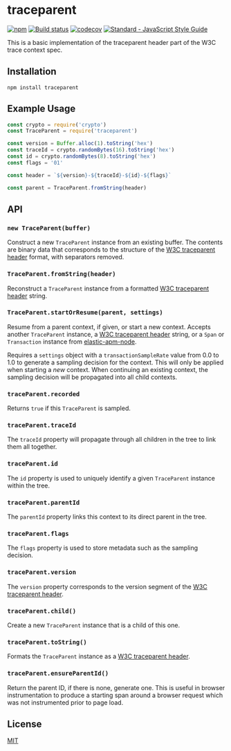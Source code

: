 # traceparent

[![npm](https://img.shields.io/npm/v/traceparent.svg)](https://www.npmjs.com/package/traceparent)
[![Build status](https://travis-ci.org/elastic/node-traceparent.svg?branch=master)](https://travis-ci.org/elastic/node-traceparent)
[![codecov](https://img.shields.io/codecov/c/github/elastic/node-traceparent.svg)](https://codecov.io/gh/elastic/node-traceparent)
[![Standard - JavaScript Style Guide](https://img.shields.io/badge/code%20style-standard-brightgreen.svg?style=flat)](https://github.com/feross/standard)

This is a basic implementation of the traceparent header part of the W3C trace context spec.

## Installation

```
npm install traceparent
```

## Example Usage

```js
const crypto = require('crypto')
const TraceParent = require('traceparent')

const version = Buffer.alloc(1).toString('hex')
const traceId = crypto.randomBytes(16).toString('hex')
const id = crypto.randomBytes(8).toString('hex')
const flags = '01'

const header = `${version}-${traceId}-${id}-${flags}`

const parent = TraceParent.fromString(header)
```

## API

### `new TraceParent(buffer)`

Construct a new `TraceParent` instance from an existing buffer. The contents are binary data that corresponds to the structure of the [W3C traceparent header][traceparent] format, with separators removed.

### `TraceParent.fromString(header)`

Reconstruct a `TraceParent` instance from a formatted [W3C traceparent header][traceparent] string.

### `TraceParent.startOrResume(parent, settings)`

Resume from a parent context, if given, or start a new context. Accepts another `TraceParent` instance, a [W3C traceparent header][traceparent] string, or a `Span` or `Transaction` instance from [elastic-apm-node](http://npmjs.org/package/elastic-apm-node).

Requires a `settings` object with a `transactionSampleRate` value from 0.0 to 1.0 to generate a sampling decision for the context. This will only be applied when starting a _new_ context. When continuing an existing context, the sampling decision will be propagated into all child contexts.

### `traceParent.recorded`

Returns `true` if this `TraceParent` is sampled.

### `traceParent.traceId`

The `traceId` property will propagate through all children in the tree to link them all together.

### `traceParent.id`

The `id` property is used to uniquely identify a given `TraceParent` instance within the tree.

### `traceParent.parentId`

The `parentId` property links this context to its direct parent in the tree.

### `traceParent.flags`

The `flags` property is used to store metadata such as the sampling decision.

### `traceParent.version`

The `version` property corresponds to the version segment of the [W3C traceparent header][traceparent].

### `traceParent.child()`

Create a new `TraceParent` instance that is a child of this one.

### `traceParent.toString()`

Formats the `TraceParent` instance as a [W3C traceparent header][traceparent].

### `traceParent.ensureParentId()`

Return the parent ID, if there is none, generate one. This is useful in browser instrumentation to produce a starting span around a browser request which was not instrumented prior to page load.

## License

[MIT](LICENSE)

[traceparent]: https://github.com/w3c/trace-context/blob/master/spec/20-http_header_format.md
